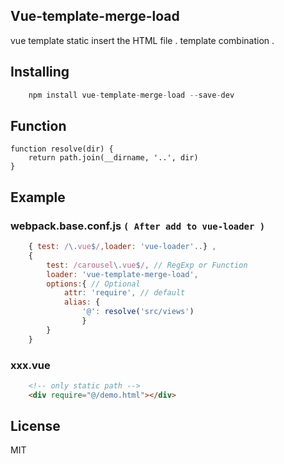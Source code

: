 ## Vue-template-merge-load
vue template static insert the HTML file . template combination . 

## Installing
```javascript
	npm install vue-template-merge-load --save-dev
```
## Function
	function resolve(dir) {
	    return path.join(__dirname, '..', dir)
	}
## Example 
### webpack.base.conf.js `( After add to vue-loader )`

```javascript
	{ test: /\.vue$/,loader: 'vue-loader'..} ,
	{
		test: /carousel\.vue$/, // RegExp or Function
		loader: 'vue-template-merge-load',
		options:{ // Optional
			attr: 'require', // default
			alias: {
				'@': resolve('src/views')
				}
		}
	}
```

### xxx.vue

```html
	<!-- only static path -->
	<div require="@/demo.html"></div>
```

## License
MIT


